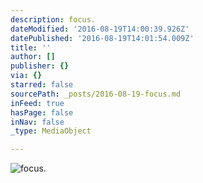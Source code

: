 ```yaml
---
description: focus.
dateModified: '2016-08-19T14:00:39.926Z'
datePublished: '2016-08-19T14:01:54.009Z'
title: ''
author: []
publisher: {}
via: {}
starred: false
sourcePath: _posts/2016-08-19-focus.md
inFeed: true
hasPage: false
inNav: false
_type: MediaObject

---
```

![focus.](https://the-grid-user-content.s3-us-west-2.amazonaws.com/c59ab3fe-97a1-44a3-8d8e-286e6970117c.jpg)